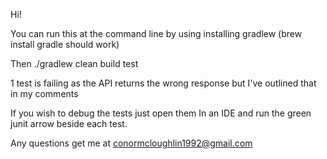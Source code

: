 Hi!

You can run this at the command line by using installing gradlew (brew install gradle should work)

Then ./gradlew clean build test 

1 test is failing as the API returns the wrong response but I've outlined that in my comments

If you wish to debug the tests just open them In an IDE and run the green junit arrow beside each test.

Any questions get me at conormcloughlin1992@gmail.com